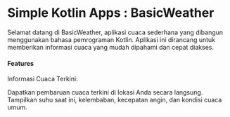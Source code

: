 # Simple Kotlin Apps : BasicWeather
Selamat datang di BasicWeather, aplikasi cuaca sederhana yang dibangun menggunakan bahasa pemrograman Kotlin. Aplikasi ini dirancang untuk memberikan informasi cuaca yang mudah dipahami dan cepat diakses.

#### Features
Informasi Cuaca Terkini:

Dapatkan pembaruan cuaca terkini di lokasi Anda secara langsung.
Tampilkan suhu saat ini, kelembaban, kecepatan angin, dan kondisi cuaca umum.